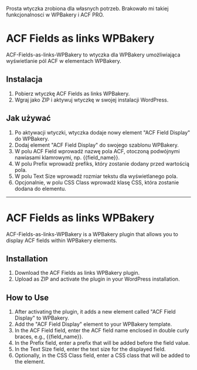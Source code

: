 Prosta wtyczka zrobiona dla własnych potrzeb. Brakowało mi takiej funkcjonalnosci w WPBakery i ACF PRO.

# ACF Fields as links WPBakery

ACF-Fields-as-links-WPBakery to wtyczka dla WPBakery umożliwiająca wyświetlanie pól ACF w elementach WPBakery.

## Instalacja

1. Pobierz wtyczkę ACF Fields as links WPBakery.
2. Wgraj jako ZIP i aktywuj wtyczkę w swojej instalacji WordPress.

## Jak używać

1. Po aktywacji wtyczki, wtyczka dodaje nowy element "ACF Field Display" do WPBakery.
2. Dodaj element "ACF Field Display" do swojego szablonu WPBakery.
3. W polu ACF Field wprowadź nazwę pola ACF, otoczoną podwójnymi nawiasami klamrowymi, np. {{field_name}}.
4. W polu Prefix wprowadź prefiks, który zostanie dodany przed wartością pola.
5. W polu Text Size wprowadź rozmiar tekstu dla wyświetlanego pola.
6. Opcjonalnie, w polu CSS Class wprowadź klasę CSS, która zostanie dodana do elementu.

---

# ACF Fields as links WPBakery

ACF-Fields-as-links-WPBakery is a WPBakery plugin that allows you to display ACF fields within WPBakery elements.

## Installation

1. Download the ACF Fields as links WPBakery plugin.
2. Upload as ZIP and activate the plugin in your WordPress installation.

## How to Use

1. After activating the plugin, it adds a new element called "ACF Field Display" to WPBakery.
2. Add the "ACF Field Display" element to your WPBakery template.
3. In the ACF Field field, enter the ACF field name enclosed in double curly braces, e.g., {{field_name}}.
4. In the Prefix field, enter a prefix that will be added before the field value.
5. In the Text Size field, enter the text size for the displayed field.
6. Optionally, in the CSS Class field, enter a CSS class that will be added to the element.
